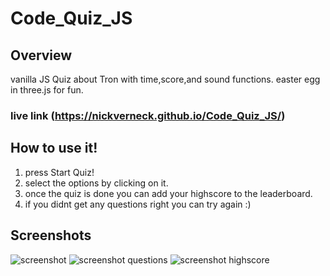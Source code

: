 # Code_Quiz_JS
## Overview
vanilla JS Quiz about Tron with time,score,and sound functions.
easter egg in three.js for fun.
 ### live link (https://nickverneck.github.io/Code_Quiz_JS/)
## How to use it!

1. press Start Quiz!
2. select the options by clicking on it.
3. once the quiz is done you can add your highscore to the leaderboard.
4. if you didnt get any questions right you can try again :) 

## Screenshots 
![screenshot](./assets/imgs/ss.jpg)
![screenshot questions](./assets/imgs/ss1.jpg)
![screenshot highscore](./assets/imgs/ss2.jpg)